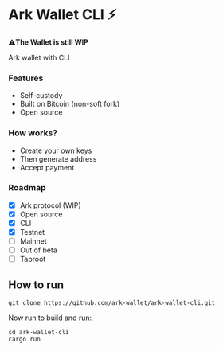 # Ark Wallet CLI ⚡

⚠️**The Wallet is still WIP**

Ark wallet with CLI

### Features

- Self-custody
- Built on Bitcoin (non-soft fork)
- Open source
  
### How works?

- Create your own keys
- Then generate address
- Accept payment

### Roadmap

-  [x] Ark protocol (WIP)
-  [x] Open source
-  [x] CLI
-  [x] Testnet
-  [ ] Mainnet
-  [ ] Out of beta
-  [ ] Taproot

## How to run

```git
git clone https://github.com/ark-wallet/ark-wallet-cli.git
```  

Now run to build and run:
```cargo
cd ark-wallet-cli
cargo run
